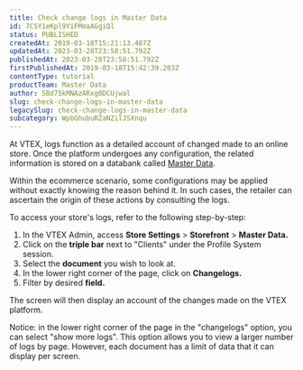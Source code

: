 ```yaml
---
title: Check change logs in Master Data
id: 7CSY1eKpl9YiFMmaAGgiQl
status: PUBLISHED
createdAt: 2019-03-18T15:21:13.487Z
updatedAt: 2023-03-28T23:58:51.792Z
publishedAt: 2023-03-28T23:58:51.792Z
firstPublishedAt: 2019-03-18T15:42:39.203Z
contentType: tutorial
productTeam: Master Data
author: 5Bd75kMNAzARxg0DCUjwal
slug: check-change-logs-in-master-data
legacySlug: check-change-logs-in-master-data
subcategory: WpbGhubuRZaNZilJSXnqu
---
```


At VTEX, logs function as a detailed account of changed made to an online store. Once the platform undergoes any configuration, the related information is stored on a databank called [Master Data](https://help.vtex.com/en/tutorial/what-is-master-data--4otjBnR27u4WUIciQsmkAw "Master Data").

Within the ecommerce scenario, some configurations may be applied without exactly knowing the reason behind it. In such cases, the retailer can ascertain the origin of these actions by consulting the logs.

To access your store's logs, refer to the following step-by-step:

1. In the VTEX Admin, access **Store Settings** > **Storefront** > **Master Data.**
2. Click on the __triple bar__ next to "Clients" under the Profile System session.
3. Select the __document__ you wish to look at.
4. In the lower right corner of the page, click on __Changelogs.__
5. Filter by desired __field.__

The screen will then display an account of the changes made on the VTEX platform.

<div class= “alert alert-info”>
Notice: in the lower right corner of the page in the "changelogs" option, you can select "show more logs". This option allows you to view a larger number of logs by page. However, each document has a limit of data that it can display per screen.
</div>
